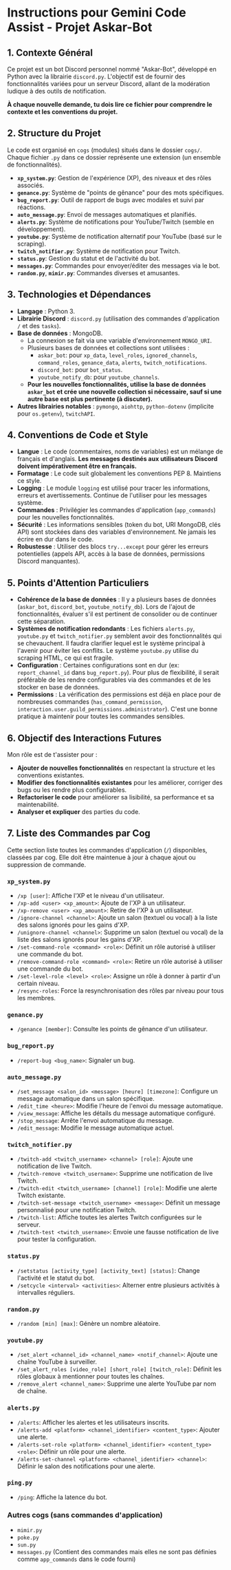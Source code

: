 # Instructions pour Gemini Code Assist - Projet Askar-Bot

## 1. Contexte Général

Ce projet est un bot Discord personnel nommé "Askar-Bot", développé en Python avec la librairie `discord.py`. L'objectif est de fournir des fonctionnalités variées pour un serveur Discord, allant de la modération ludique à des outils de notification.

**À chaque nouvelle demande, tu dois lire ce fichier pour comprendre le contexte et les conventions du projet.**

## 2. Structure du Projet

Le code est organisé en `cogs` (modules) situés dans le dossier `cogs/`. Chaque fichier `.py` dans ce dossier représente une extension (un ensemble de fonctionnalités).

- **`xp_system.py`**: Gestion de l'expérience (XP), des niveaux et des rôles associés.
- **`genance.py`**: Système de "points de gênance" pour des mots spécifiques.
- **`bug_report.py`**: Outil de rapport de bugs avec modales et suivi par réactions.
- **`auto_message.py`**: Envoi de messages automatiques et planifiés.
- **`alerts.py`**: Système de notifications pour YouTube/Twitch (semble en développement).
- **`youtube.py`**: Système de notification alternatif pour YouTube (basé sur le scraping).
- **`twitch_notifier.py`**: Système de notification pour Twitch.
- **`status.py`**: Gestion du statut et de l'activité du bot.
- **`messages.py`**: Commandes pour envoyer/éditer des messages via le bot.
- **`random.py`**, **`mimir.py`**: Commandes diverses et amusantes.

## 3. Technologies et Dépendances

- **Langage** : Python 3.
- **Librairie Discord** : `discord.py` (utilisation des commandes d'application `/` et des `tasks`).
- **Base de données** : MongoDB.
  - La connexion se fait via une variable d'environnement `MONGO_URI`.
  - Plusieurs bases de données et collections sont utilisées :
    - `askar_bot`: pour `xp_data`, `level_roles`, `ignored_channels`, `command_roles`, `genance_data`, `alerts`, `twitch_notifications`.
    - `discord_bot`: pour `bot_status`.
    - `youtube_notify_db`: pour `youtube_channels`.
  - **Pour les nouvelles fonctionnalités, utilise la base de données `askar_bot` et crée une nouvelle collection si nécessaire, sauf si une autre base est plus pertinente (à discuter).**
- **Autres librairies notables** : `pymongo`, `aiohttp`, `python-dotenv` (implicite pour `os.getenv`), `twitchAPI`.

## 4. Conventions de Code et Style

- **Langue** : Le code (commentaires, noms de variables) est un mélange de français et d'anglais. **Les messages destinés aux utilisateurs Discord doivent impérativement être en français.**
- **Formatage** : Le code suit globalement les conventions PEP 8. Maintiens ce style.
- **Logging** : Le module `logging` est utilisé pour tracer les informations, erreurs et avertissements. Continue de l'utiliser pour les messages système.
- **Commandes** : Privilégier les commandes d'application (`app_commands`) pour les nouvelles fonctionnalités.
- **Sécurité** : Les informations sensibles (token du bot, URI MongoDB, clés API) sont stockées dans des variables d'environnement. Ne jamais les écrire en dur dans le code.
- **Robustesse** : Utiliser des blocs `try...except` pour gérer les erreurs potentielles (appels API, accès à la base de données, permissions Discord manquantes).

## 5. Points d'Attention Particuliers

- **Cohérence de la base de données** : Il y a plusieurs bases de données (`askar_bot`, `discord_bot`, `youtube_notify_db`). Lors de l'ajout de fonctionnalités, évaluer s'il est pertinent de consolider ou de continuer cette séparation.
- **Systèmes de notification redondants** : Les fichiers `alerts.py`, `youtube.py` et `twitch_notifier.py` semblent avoir des fonctionnalités qui se chevauchent. Il faudra clarifier lequel est le système principal à l'avenir pour éviter les conflits. Le système `youtube.py` utilise du scraping HTML, ce qui est fragile.
- **Configuration** : Certaines configurations sont en dur (ex: `report_channel_id` dans `bug_report.py`). Pour plus de flexibilité, il serait préférable de les rendre configurables via des commandes et de les stocker en base de données.
- **Permissions** : La vérification des permissions est déjà en place pour de nombreuses commandes (`has_command_permission`, `interaction.user.guild_permissions.administrator`). C'est une bonne pratique à maintenir pour toutes les commandes sensibles.

## 6. Objectif des Interactions Futures

Mon rôle est de t'assister pour :
- **Ajouter de nouvelles fonctionnalités** en respectant la structure et les conventions existantes.
- **Modifier des fonctionnalités existantes** pour les améliorer, corriger des bugs ou les rendre plus configurables.
- **Refactoriser le code** pour améliorer sa lisibilité, sa performance et sa maintenabilité.
- **Analyser et expliquer** des parties du code.

## 7. Liste des Commandes par Cog

Cette section liste toutes les commandes d'application (`/`) disponibles, classées par cog. Elle doit être maintenue à jour à chaque ajout ou suppression de commande.

### `xp_system.py`
- `/xp [user]`: Affiche l'XP et le niveau d'un utilisateur.
- `/xp-add <user> <xp_amount>`: Ajoute de l'XP à un utilisateur.
- `/xp-remove <user> <xp_amount>`: Retire de l'XP à un utilisateur.
- `/ignore-channel <channel>`: Ajoute un salon (textuel ou vocal) à la liste des salons ignorés pour les gains d'XP.
- `/unignore-channel <channel>`: Supprime un salon (textuel ou vocal) de la liste des salons ignorés pour les gains d'XP.
- `/set-command-role <command> <role>`: Définit un rôle autorisé à utiliser une commande du bot.
- `/remove-command-role <command> <role>`: Retire un rôle autorisé à utiliser une commande du bot.
- `/set-level-role <level> <role>`: Assigne un rôle à donner à partir d'un certain niveau.
- `/resync-roles`: Force la resynchronisation des rôles par niveau pour tous les membres.

### `genance.py`
- `/genance [member]`: Consulte les points de gênance d'un utilisateur.

### `bug_report.py`
- `/report-bug <bug_name>`: Signaler un bug.

### `auto_message.py`
- `/set_message <salon_id> <message> [heure] [timezone]`: Configure un message automatique dans un salon spécifique.
- `/edit_time <heure>`: Modifie l'heure de l'envoi du message automatique.
- `/view_message`: Affiche les détails du message automatique configuré.
- `/stop_message`: Arrête l'envoi automatique du message.
- `/edit_message`: Modifie le message automatique actuel.

### `twitch_notifier.py`
- `/twitch-add <twitch_username> <channel> [role]`: Ajoute une notification de live Twitch.
- `/twitch-remove <twitch_username>`: Supprime une notification de live Twitch.
- `/twitch-edit <twitch_username> [channel] [role]`: Modifie une alerte Twitch existante.
- `/twitch-set-message <twitch_username> <message>`: Définit un message personnalisé pour une notification Twitch.
- `/twitch-list`: Affiche toutes les alertes Twitch configurées sur le serveur.
- `/twitch-test <twitch_username>`: Envoie une fausse notification de live pour tester la configuration.

### `status.py`
- `/setstatus [activity_type] [activity_text] [status]`: Change l'activité et le statut du bot.
- `/setcycle <interval> <activities>`: Alterner entre plusieurs activités à intervalles réguliers.

### `random.py`
- `/random [min] [max]`: Génère un nombre aléatoire.

### `youtube.py`
- `/set_alert <channel_id> <channel_name> <notif_channel>`: Ajoute une chaîne YouTube à surveiller.
- `/set_alert_roles [video_role] [short_role] [twitch_role]`: Définit les rôles globaux à mentionner pour toutes les chaînes.
- `/remove_alert <channel_name>`: Supprime une alerte YouTube par nom de chaîne.

### `alerts.py`
- `/alerts`: Afficher les alertes et les utilisateurs inscrits.
- `/alerts-add <platform> <channel_identifier> <content_type>`: Ajouter une alerte.
- `/alerts-set-role <platform> <channel_identifier> <content_type> <role>`: Définir un rôle pour une alerte.
- `/alerts-set-channel <platform> <channel_identifier> <channel>`: Définir le salon des notifications pour une alerte.

### `ping.py`
- `/ping`: Affiche la latence du bot.

### Autres cogs (sans commandes d'application)
- `mimir.py`
- `poke.py`
- `sun.py`
- `messages.py` (Contient des commandes mais elles ne sont pas définies comme `app_commands` dans le code fourni)
